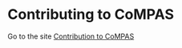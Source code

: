 # Contributing to CoMPAS

Go to the site [Contribution to CoMPAS](https://com-pas.github.io/contributing/)

